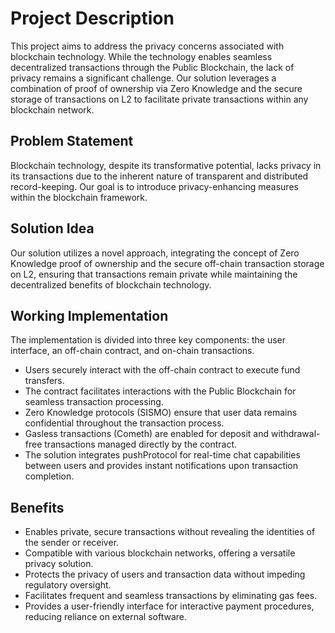 # Project Description

This project aims to address the privacy concerns associated with blockchain technology. While the technology enables seamless decentralized transactions through the Public Blockchain, the lack of privacy remains a significant challenge. Our solution leverages a combination of proof of ownership via Zero Knowledge and the secure storage of transactions on L2 to facilitate private transactions within any blockchain network.

## Problem Statement

Blockchain technology, despite its transformative potential, lacks privacy in its transactions due to the inherent nature of transparent and distributed record-keeping. Our goal is to introduce privacy-enhancing measures within the blockchain framework.

## Solution Idea

Our solution utilizes a novel approach, integrating the concept of Zero Knowledge proof of ownership and the secure off-chain transaction storage on L2, ensuring that transactions remain private while maintaining the decentralized benefits of blockchain technology.

## Working Implementation

The implementation is divided into three key components: the user interface, an off-chain contract, and on-chain transactions.

- Users securely interact with the off-chain contract to execute fund transfers.
- The contract facilitates interactions with the Public Blockchain for seamless transaction processing.
- Zero Knowledge protocols (SISMO) ensure that user data remains confidential throughout the transaction process.
- Gasless transactions (Cometh) are enabled for deposit and withdrawal-free transactions managed directly by the contract.
- The solution integrates pushProtocol for real-time chat capabilities between users and provides instant notifications upon transaction completion.

## Benefits

- Enables private, secure transactions without revealing the identities of the sender or receiver.
- Compatible with various blockchain networks, offering a versatile privacy solution.
- Protects the privacy of users and transaction data without impeding regulatory oversight.
- Facilitates frequent and seamless transactions by eliminating gas fees.
- Provides a user-friendly interface for interactive payment procedures, reducing reliance on external software.